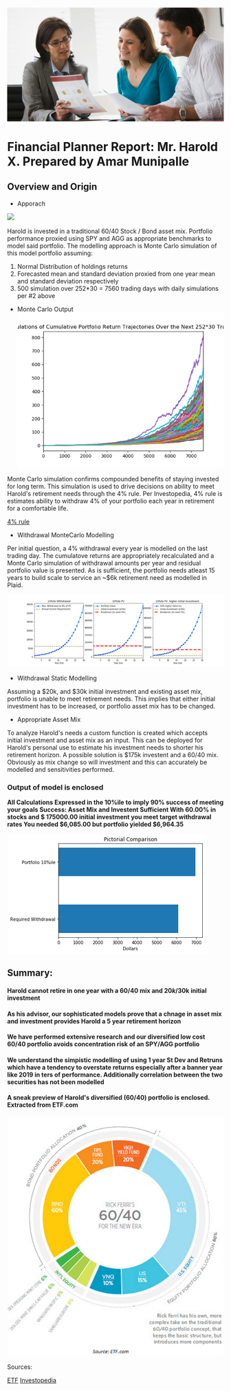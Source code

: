 ![](FinancialAdvisor.jpg)

# Financial Planner Report: Mr. Harold X. Prepared by Amar Munipalle

## Overview and Origin

* Apporach

![](logo-cropped-11.png)

Harold is invested in a traditional 60/40 Stock / Bond asset mix. Portfolio performance proxied using SPY and AGG as appropriate benchmarks to model said portfolio.
The modelling approach is Monte Carlo simulation of this model portfolio assuming:
1. Normal Distribution of holdings returns
2. Forecasted mean and standard deviation proxied from one year mean and standard deviation respectively
3. 500 simulation over 252*30 = 7560 trading days with daily simulations per #2 above

* Monte Carlo Output
![](MonteCarloSim.png)

Monte Carlo simulation confirms compounded benefits of staying invested for long term. This simulation is used to drive decisions on ability to meet Harold's retirement needs through the 4% rule. Per Investopedia, 4% rule is estimates ability to withdraw 4% of your portfolio each year in retirement for a comfortable life. 

[4% rule](https://www.investopedia.com/terms/f/four-percent-rule.asp#:~:text=Key%20Takeaways,over%20a%2050%2Dyear%20period)

* Withdrawal MonteCarlo Modelling

Per initial question, a 4% withdrawal every year is modelled on the last trading day. The cumulatove returns are appropriately recalculated and a Monte Carlo simulation of withdrawal amounts per year and residual portfolio value is presented. As is sufficient, the portfolio needs atleast 15 years to build scale to service an ~$6k retirement need as modelled in Plaid.

![](WithdrawalOptions.png)


* Withdrawal Static Modelling

Assuming a $20k, and $30k initial investment and existing asset mix, portfolio is unable to meet retirement needs. This implies that either initial investment has to be increased, or portfolio asset mix has to be changed.

* Appropriate Asset Mix

To analyze Harold's needs a custom function is created which accepts initial investment and asset mix as an input. This can be deployed for Harold's personal use to estimate his investment needs to shorter his retirement horizon. A possible solution is $175k investent and a 60/40 mix. Obviously as mix change so will investment and this can accurately be modelled and sensitivities performed.

### Output of model is enclosed

**All Calculations Expressed in the 10%ile to imply 90% success of meeting your goals
Success: Asset Mix and Investent Sufficient
With 60.00% in stocks and $ 175000.00 initial investment you meet target withdrawal rates
You needed $6,085.00 but portfolio yielded $6,964.35**

![](Withdrawal_Output.png)

## Summary:
#### Harold cannot retire in one year with a 60/40 mix and $20k/$30k initial investment
#### As his advisor, our sophisticated models prove that a chnage in asset mix and investment provides Harold a 5 year retirement horizon
#### We have performed extensive research and our diversified low cost 60/40 portfolio avoids concentration risk of an SPY/AGG portfolio
#### We understand the simpistic modelling of using 1 year St Dev and Retruns which have a tendency to overstate returns especially after a banner year like 2019 in ters of performance. Additionally correlation between the two securities has not been modelled
#### A sneak preview of Harold's diversified (60/40) portfolio is enclosed. Extracted from ETF.com
![](ferri-60.40.png)



Sources:

[ETF](http://www.etf.com)
[Investopedia](http://www.investopedia.com)
